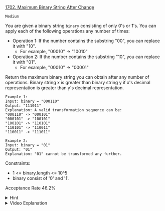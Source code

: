 [1702. Maximum Binary String After Change](https://leetcode.com/problems/maximum-binary-string-after-change/)

`Medium`

You are given a binary string `binary` consisting of only 0's or 1's. You can apply each of the following operations any number of times:

- Operation 1: If the number contains the substring "00", you can replace it with "10".
  - For example, "00010" -> "10010"
- Operation 2: If the number contains the substring "10", you can replace it with "01".
  - For example, "00010" -> "00001"

Return the maximum binary string you can obtain after any number of operations. Binary string x is greater than binary string y if x's decimal representation is greater than y's decimal representation.

```
Example 1:
Input: binary = "000110"
Output: "111011"
Explanation: A valid transformation sequence can be:
"000110" -> "000101" 
"000101" -> "100101" 
"100101" -> "110101" 
"110101" -> "110011" 
"110011" -> "111011"

Example 2:
Input: binary = "01"
Output: "01"
Explanation: "01" cannot be transformed any further.
``` 

Constraints:

- 1 <= binary.length <= 10^5
- binary consist of '0' and '1'.

Acceptance Rate
46.2%

<details>
<summary>Hint</summary>

Note that with the operations, you can always make the string only contain at most 1 zero.

</details>

<details>
<summary>Video Explanation</summary>

[HuifengGuan](https://www.youtube.com/watch?v=fe9wgqyXyj4&ab_channel=HuifengGuan)

</details>